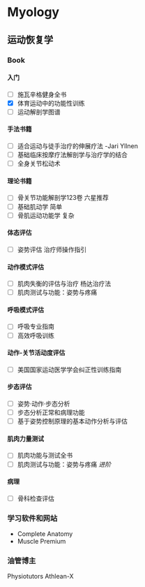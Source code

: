 # Myology
## 运动恢复学

### Book
#### 入门
- [ ] 施瓦辛格健身全书
- [x] 体育运动中的功能性训练 
- [ ] 运动解剖学图谱
#### 手法书籍
- [ ] 适合运动与徒手治疗的伸展疗法 -Jari Yllnen
- [ ] 基础临床按摩疗法解剖学与治疗学的结合
- [ ] 全身关节松动术
#### 理论书籍
- [ ] 骨关节功能解剖学123卷 六星推荐
- [ ] 基础肌动学 简单
- [ ] 骨肌运动功能学 复杂
#### 体态评估
- [ ] 姿势评估 治疗师操作指引
#### 动作模式评估
- [ ] 肌肉失衡的评估与治疗 杨达治疗法
- [ ] 肌肉测试与功能：姿势与疼痛
#### 呼吸模式评估
- [ ] 呼吸专业指南
- [ ] 高效呼吸训练
#### 动作-关节活动度评估
- [ ] 美国国家运动医学学会纠正性训练指南
#### 步态评估
- [ ] 姿势·动作·步态分析
- [ ] 步态分析正常和病理功能
- [ ] 基于姿势控制原理的基本动作分析与评估
#### 肌肉力量测试
- [ ] 肌肉功能与测试全书
- [ ] 肌肉测试与功能：姿势与疼痛
*进阶*
#### 病理
- [ ] 骨科检查评估

### 学习软件和网站
- Complete Anatomy
- Muscle Premium
### 油管博主
Physiotutors
Athlean-X